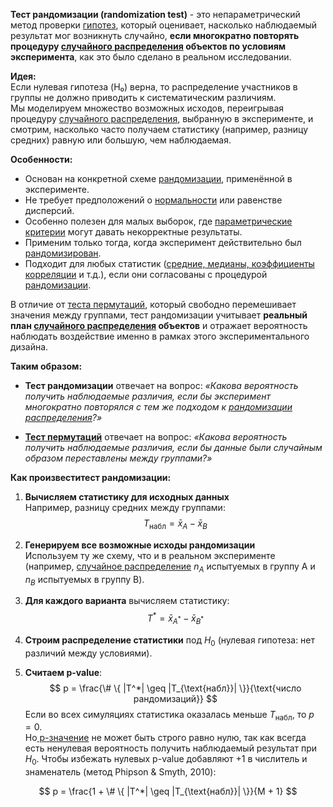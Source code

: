 **Тест рандомизации (randomization test)** - это непараметрический метод проверки [гипотез](Статистические%20методы/Статистическая%20гипотеза), который оценивает, насколько наблюдаемый результат мог возникнуть случайно, **если многократно повторять процедуру [случайного распределения](в%20работе/Рандомизация%20(случайное%20распределение)) объектов по условиям эксперимента**, как это было сделано в реальном исследовании.

**Идея:**  
Если нулевая гипотеза (H₀) верна, то распределение участников в группы не должно приводить к систематическим различиям.  
Мы моделируем множество возможных исходов, переигрывая процедуру [случайного распределения](в%20работе/Рандомизация%20(случайное%20распределение)), выбранную в эксперименте, и смотрим, насколько часто получаем статистику (например, разницу средних) равную или большую, чем наблюдаемая.

**Особенности:**

- Основан на конкретной схеме [рандомизации](в%20работе/Рандомизация%20(случайное%20распределение)), применённой в эксперименте.  
- Не требует предположений о [нормальности](Статистические%20методы/Нормальное%20распределение) или равенстве дисперсий.  
- Особенно полезен для малых выборок, где [параметрические критерии](Параметрические%20критерии) могут давать некорректные результаты.  
- Применим только тогда, когда эксперимент действительно был [рандомизирован](в%20работе/Рандомизация%20(случайное%20распределение)).  
- Подходит для любых статистик ([средние, медианы, коэффициенты корреляции](Статистические%20методы/Среднее,%20медиана,%20мода,%20размах) и т.д.), если они согласованы с процедурой [рандомизации](в%20работе/Рандомизация%20(случайное%20распределение)).

В отличие от [теста пермутаций](Статистические%20методы/Тест%20пермутаций), который свободно перемешивает значения между группами, тест рандомизации учитывает **реальный план [случайного распределения](в%20работе/Рандомизация%20(случайное%20распределение)) объектов** и отражает вероятность наблюдать воздействие именно в рамках этого экспериментального дизайна.

**Таким образом:**

- **Тест рандомизации** отвечает на вопрос: *«Какова вероятность получить наблюдаемые различия, если бы эксперимент многократно повторялся с тем же подходом к [рандомизации распределения](в%20работе/Рандомизация%20(случайное%20распределение))?»*  

- **[Тест пермутаций](Статистические%20методы/Тест%20пермутаций)** отвечает на вопрос: *«Какова вероятность получить наблюдаемые различия, если бы данные были случайным образом переставлены между группами?»*


**Как произвеститест рандомизации:**

1. **Вычисляем статистику для исходных данных**  
   Например, разницу средних между группами:  
   $$ T_{\text{набл}} = \bar{x}_A - \bar{x}_B $$

2. **Генерируем все возможные исходы рандомизации**  
   Используем ту же схему, что и в реальном эксперименте (например, [случайное распределение](в%20работе/Рандомизация%20(случайное%20распределение))  $n_A$ испытуемых в группу A и $n_B$ испытуемых в группу B).

3. **Для каждого варианта** вычисляем статистику:  
   $$ T^* = \bar{x}_{A^*} - \bar{x}_{B^*} $$

4. **Строим распределение статистики** под $H_0$ (нулевая гипотеза: нет различий между условиями).

5. **Считаем p-value**:  
   $$ p = \frac{\# \{ |T^*| \geq |T_{\text{набл}}| \}}{\text{число рандомизаций}} $$
Если во всех симуляциях статистика оказалась меньше $T_{\text{набл}}$, то $p = 0$.  
Но[ p-значение](Статистические%20методы/P-значение%20в%20статистике) не может быть строго равно нулю, так как всегда есть ненулевая вероятность получить наблюдаемый результат при $H_0$.
Чтобы избежать нулевых p-value добавляют +1 в числитель и знаменатель (метод Phipson & Smyth, 2010):

$$
p = \frac{1 + \# \{ |T^*| \geq |T_{\text{набл}}| \}}{M + 1}
$$
